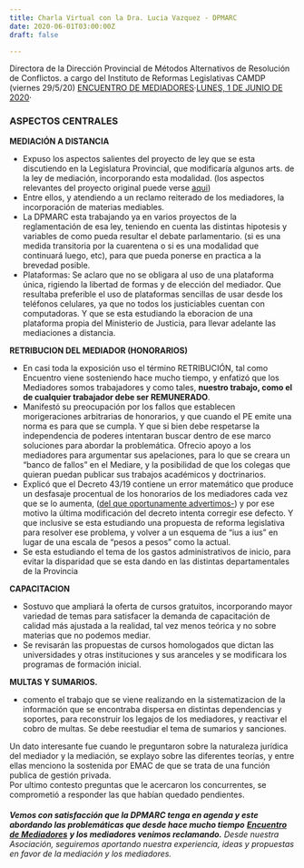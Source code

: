 ```yaml
---
title: Charla Virtual con la Dra. Lucia Vazquez - DPMARC
date: 2020-06-01T03:00:00Z
draft: false

---
```

Directora de la Dirección Provincial de Métodos Alternativos de Resolución de Conflictos. a cargo del Instituto de Reformas Legislativas CAMDP (viernes 29/5/20)  [ENCUENTRO DE MEDIADORES](https://www.facebook.com/encuentrosdemediadores)·[LUNES, 1 DE JUNIO DE 2020](https://www.facebook.com/notes/encuentro-de-mediadores/charla-virtual-con-la-dra-lucia-vazquez/1402972403222928/)·

### ASPECTOS CENTRALES

**MEDIACIÓN A DISTANCIA**

* Expuso los aspectos salientes del proyecto de ley que se esta discutiendo en la Legislatura Provincial, que modificaría algunos arts. de la ley de mediación, incorporando esta modalidad. (los aspectos relevantes del proyecto original puede verse [aqui](https://www.facebook.com/encuentrosdemediadores/posts/1386446308208871))
* Entre ellos, y atendiendo a un reclamo reiterado de los mediadores, la incorporación de materias mediables.
* La DPMARC esta trabajando ya en varios proyectos de la reglamentación de esa ley, teniendo en cuenta las distintas hipotesis y variables de como pueda resultar el debate parlamentario. (si es una medida transitoria por la cuarentena o si es una modalidad que continuará luego, etc), para que pueda ponerse en practica a la brevedad posible.
* Plataformas: Se aclaro que no se obligara al uso de una plataforma única, rigiendo la libertad de formas y de elección del mediador. Que resultaba preferible el uso de plataformas sencillas de usar desde los teléfonos celulares, ya que no todos los justiciables cuentan con computadoras. Y que se esta estudiando la eboracion de una plataforma propia del Ministerio de Justicia, para llevar adelante las mediaciones a distancia.

**RETRIBUCION DEL MEDIADOR (HONORARIOS)**

* En casi toda la exposición uso el término RETRIBUCIÓN, tal como Encuentro viene sosteniendo hace mucho tiempo, y enfatizó que los Mediadores somos trabajadores y como tales, **nuestro trabajo, como el de cualquier trabajador debe ser REMUNERADO**.
* Manifestó su preocupación por los fallos que establecen morigeraciones arbitrarias de honorarios, y que cuando el PE emite una norma es para que se cumpla. Y que si bien debe respetarse la independencia de poderes intentaran buscar dentro de ese marco soluciones para abordar la problemática. Ofrecio apoyo a los mediadores para argumentar sus apelaciones, para lo que se creara un “banco de fallos” en el Mediare, y la posibilidad de que los colegas que quieran puedan publicar sus trabajos académicos y doctrinarios.
* Explicó que el Decreto 43/19 contiene un error matemático que produce un desfasaje procentual de los honorarios de los mediadores cada vez que se lo aumenta, ([del que oportunamente advertimos-](https://www.facebook.com/encuentrosdemediadores/posts/940334992820007)) y por ese motivo la última modificación del decreto intenta corregir ese defecto. Y que inclusive se esta estudiando una propuesta de reforma legislativa para resolver ese problema, y volver a un esquema de “ius a ius” en lugar de una escala de “pesos a pesos” como la actual.
* Se esta estudiando el tema de los gastos administrativos de inicio, para evitar la disparidad que se esta dando en las distintas departamentales de la Provincia

**CAPACITACION**

* Sostuvo que ampliará la oferta de cursos gratuitos, incorporando mayor variedad de temas para satisfacer la demanda de capacitación de calidad más ajustada a la realidad, tal vez menos teórica y no sobre materias que no podemos mediar.
* Se revisarán las propuestas de cursos homologados que dictan las universidades y otras instituciones y sus aranceles y se modificara los programas de formación inicial.

**MULTAS Y SUMARIOS.**

* comento el trabajo que se viene realizando en la sistematizacion de la información que se encontraba dispersa en distintas dependencias y soportes, para reconstruir los legajos de los mediadores, y reactivar el cobro de multas. Se debe reestudiar el tema de sumarios y sanciones.

Un dato interesante fue cuando le preguntaron sobre la naturaleza jurídica del mediador y la mediación, se explayo sobre las diferentes teorías, y entre ellas menciono la sostenida por EMAC de que se trata de una función publica de gestión privada.  
Por ultimo contesto preguntas que le acercaron los concurrentes, se comprometió a responder las que habían quedado pendientes.

###### **Vemos con satisfacción que la DPMARC tenga en agenda y este abordando las problemáticas que desde hace mucho tiempo** [**Encuentro de Mediadores**](https://www.facebook.com/encuentrosdemediadores?eid=ARAS1ctUNOJEvH9SQk70NAYqHSAIUKLGZMcVL2Gr48tdx9rEq11r2u8MnG0Asp1jGp_Vvx1U9VHwNKGL "Encuentro de Mediadores") **y los mediadores venimos reclamando.** Desde nuestra Asociación, seguiremos aportando nuestra experiencia, ideas y propuestas en favor de la mediación y los mediadores.